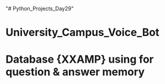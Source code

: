  "# Python_Projects_Day29" 
# University_Campus_Voice_Bot  
# Database {XXAMP} using for question & answer memory
